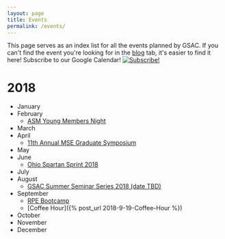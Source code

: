 ```yaml
---
layout: page
title: Events
permalink: /events/
---
```


This page serves as an index list for all the events planned by GSAC. If you can't find the event you're looking for in the [blog](/) tab, it's easier to find it here! 
Subscribe to our Google Calendar! <a href="https://calendar.google.com/calendar?cid=Y211Lm1zZS5nc2FjQGdtYWlsLmNvbQ" target="_blank"><img src="https://www.google.com/calendar/images/ext/gc_button1_en.gif" alt="Subscribe!" border="0" /></a>


# 2018
- January
- February
  - [ASM Young Members Night](https://mse-gsac.github.io/ASM-Young-Members-Night-2018/)
- March
- April
  - [11th Annual MSE Graduate Symposium](https://mse-gsac.github.io/Grad-Symposium-2018)
- May
- June
  - [Ohio Spartan Sprint 2018](https://mse-gsac.github.io/Ohio-Spartan-Sprint-2018)
- July
- August
  - [GSAC Summer Seminar Series 2018 (date TBD)](https://mse-gsac.github.io/GSAC-Summer-Seminar-Series)
- September
  - [RPE Bootcamp](https://drive.google.com/open?id=1OTNPSCYbzDjdwjCG14k823sUoih2r3fO)
  - [Coffee Hour]({% post_url 2018-9-19-Coffee-Hour %})
- October
- November
- December
